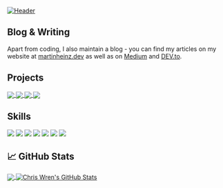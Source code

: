 [![Header](https://raw.githubusercontent.com/ChrisWrenDev/ChrisWrenDev/master/readme_header.png "Header")](https://github.com/ChrisWrenDev/ChrisWrenDev)

## Blog & Writing

Apart from coding, I also maintain a blog - you can find my articles on my website at [martinheinz.dev](https://martinheinz.dev/) as well as on [Medium](https://medium.com/@martin.heinz) and [DEV.to](https://dev.to/martinheinz).

## Projects

<a href="https://github.com/ChrisWrenDev/Kings">
  <img align="center" src="https://github-readme-stats.vercel.app/api/pin/?username=ChrisWrenDev&repo=Kings&title_color=ffffff&text_color=c9cacc&icon_color=2bbc8a&bg_color=1d1f21" />
</a>

<a href="https://github.com/ChrisWrenDev/Squad">
  <img align="center" src="https://github-readme-stats.vercel.app/api/pin/?username=ChrisWrenDev&repo=Squad&title_color=ffffff&text_color=c9cacc&icon_color=2bbc8a&bg_color=1d1f21" />
</a>

<a href="https://github.com/ChrisWrenDev/Prism">
  <img align="center" src="https://github-readme-stats.vercel.app/api/pin/?username=ChrisWrenDev&repo=Prism&title_color=ffffff&text_color=c9cacc&icon_color=2bbc8a&bg_color=1d1f21" />
</a>

<a href="https://github.com/ChrisWrenDev/Routes">
  <img align="center" src="https://github-readme-stats.vercel.app/api/pin/?username=ChrisWrenDev&repo=Routes&title_color=ffffff&text_color=c9cacc&icon_color=2bbc8a&bg_color=1d1f21" />
</a>

## Skills

![](https://img.shields.io/badge/Language-JavaScript-informational?style=flat&logo=JavaScript&logoColor=white&color=e9425b)
![](https://img.shields.io/badge/Web%20Dev-React-informational?style=flat&logo=react&logoColor=white&color=e9425b)
![](https://img.shields.io/badge/Web%20Dev-Redux-informational?style=flat&logo=Redux&logoColor=white&color=e9425b)
![](https://img.shields.io/badge/Web%20Dev-CSS-informational?style=flat&logo=css3&logoColor=white&color=e9425b)
![](https://img.shields.io/badge/Web%20Dev-HTML-informational?style=flat&logo=html5&logoColor=white&color=e9425b)
![](https://img.shields.io/badge/Tool-Git-informational?style=flat&logo=git&logoColor=white&color=e9425b)
![](https://img.shields.io/badge/Tool-GitHub-informational?style=flat&logo=github&logoColor=white&color=e9425b)

## &#x1f4c8; GitHub Stats

<a href="https://github.com/ChrisWrenDev/ChrisWrenDev">
  <img align="center" src="https://github-readme-stats.vercel.app/api/top-langs/?username=ChrisWrenDev&hide=java,html,tex&title_color=ffffff&text_color=c9cacc&icon_color=e9425b&bg_color=262e33&langs_count=3" />
</a>
<a href="https://github.com/ChrisWrenDev/ChrisWrenDev">
  <img align="center" src="https://github-readme-stats.vercel.app/api?username=ChrisWrenDev&show_icons=true&line_height=27&count_private=true&title_color=ffffff&text_color=c9cacc&icon_color=e9425b&bg_color=262e33" alt="Chris Wren's GitHub Stats" />
</a>

<!-- links to social media icons -->

<!-- icons with padding -->

[1.1]: http://i.imgur.com/0o48UoR.png "github icon with padding"

<!-- icons without padding -->

[1.2]: http://i.imgur.com/9I6NRUm.png "github icon without padding"
[2.2]: https://raw.githubusercontent.com/MartinHeinz/MartinHeinz/master/linkedin-3-16.png "LinkedIn icon without padding"

<!-- links to your social media accounts -->

[1]: https://github.com/ChrisWrenDev
[2]: https://www.linkedin.com/in/chris-wren/

<!-- Resources -->
<!-- Icons: https://simpleicons.org/ -->
<!-- GitHub Stats: https://github.com/anuraghazra/github-readme-stats -->
<!-- Emojis: https://emojipedia.org/emoji/ -->
<!-- HTML Emojis: https://www.fileformat.info/index.htm -->
<!-- Shields: https://shields.io/ -->
<!-- Awesome GitHub Profile README: https://github.com/abhisheknaiidu/awesome-github-profile-readme -->
